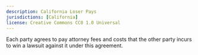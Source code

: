 ```yaml
---
description: California Loser Pays
jurisdictions: [California]
license: Creative Commons CC0 1.0 Universal
---
```


Each party agrees to pay attorney fees and costs that the other party incurs to win a lawsuit against it under this agreement.

